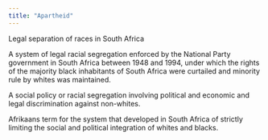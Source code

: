 ```yaml
---
title: "Apartheid"
---
```

Legal separation of races in South Africa

A system of legal racial segregation enforced by the National Party government in South Africa between 1948 and 1994, under which the rights of the majority black inhabitants of South Africa were curtailed and minority rule by whites was maintained.

A social policy or racial segregation involving political and economic and legal discrimination against non-whites.

Afrikaans term for the system that developed in South Africa of strictly limiting the social and political integration of whites and blacks.

